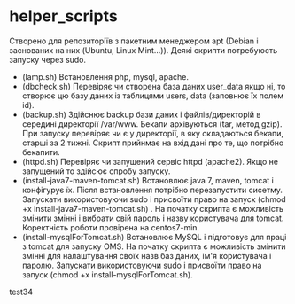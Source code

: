 # helper_scripts

Створено для репозиторіїв з пакетним менеджером apt (Debian і заснованих на них (Ubuntu, Linux Mint...)).
Деякі скрипти потребуюсть запуску через sudo.

* (lamp.sh) Встановлення php, mysql, apache.
* (dbcheck.sh) Перевіряє чи створена база даних user_data якщо ні, то створює цю базу даних із таблицями users, data (заповнює їх полем id).
* (backup.sh) Здійснює backup бази даних і файлів/директорій в середині директорії /var/www. Бекапи архівуються (tar, метод gzip). При запуску перевіряє чи є у директорії, в яку складаються бекапи, старші за 2 тижні. Скрипт прийнмає на вхід дані про те, що потрібно бекапити.
* (httpd.sh) Перевіряє чи запущений сервіс httpd (apache2). Якщо не запущений то здійсює спробу запуску.
* (install-java7-maven-tomcat.sh) Встановлює java 7, maven, tomcat і конфігурує їх. Після встановлення потрібно перезапустити сисетму. Запускати використовуючи sudo і присвоїти право на запуск (chmod +x install-java7-maven-tomcat.sh) . На початку скрипта є можливість змінити змінні і вибрати свій пароль і назву користувача для tomcat. Коректність роботи провірена на centos7-min.
* (install-mysqlForTomcat.sh) Встановлює MySQL і підготовує для праці з tomcat для запуску OMS. На початку скрипта є можливість змінити змінні для налаштування своїх назв баз даних, ім'я користувача і паролю. Запускати використовуючи sudo і присвоїти право на запуск (chmod +x install-mysqlForTomcat.sh).


test34
